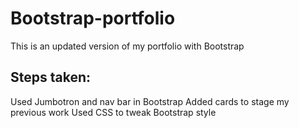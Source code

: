 # Bootstrap-portfolio
This is an updated version of my portfolio with Bootstrap

## Steps taken:
Used Jumbotron and nav bar in Bootstrap
Added cards to stage my previous work
Used CSS to tweak Bootstrap style 
